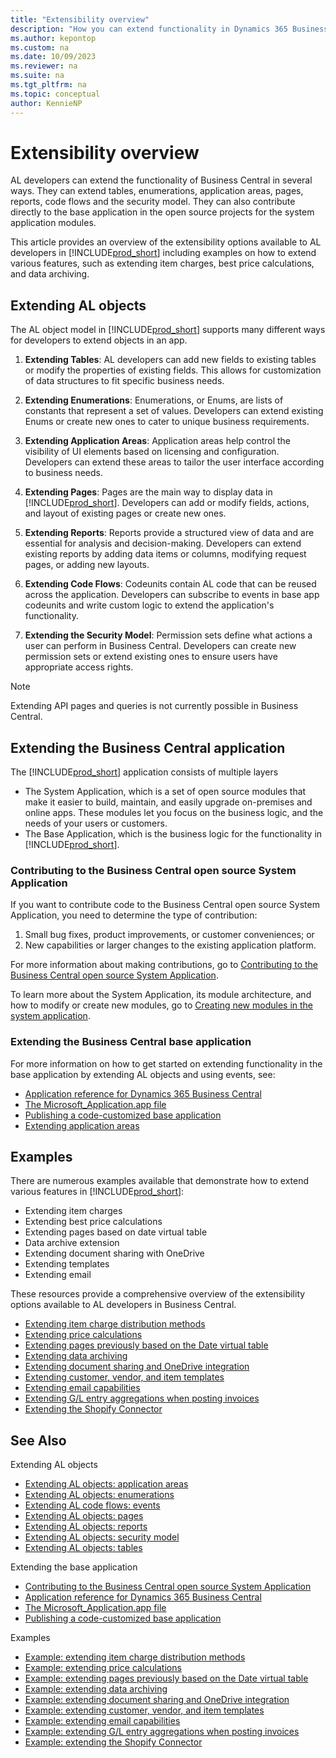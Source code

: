 ```yaml
---
title: "Extensibility overview"
description: "How you can extend functionality in Dynamics 365 Business Central."
ms.author: kepontop
ms.custom: na
ms.date: 10/09/2023
ms.reviewer: na
ms.suite: na
ms.tgt_pltfrm: na
ms.topic: conceptual
author: KennieNP
---
```


# Extensibility overview
AL developers can extend the functionality of Business Central in several ways. They can extend tables, enumerations, application areas, pages, reports, code flows and the security model. They can also contribute directly to the base application in the open source projects for the system application modules. 

This article provides an overview of the extensibility options available to AL developers in [!INCLUDE[prod_short](../developer/includes/prod_short.md)] including examples on how to extend various features, such as extending item charges, best price calculations, and data archiving. 

## Extending AL objects
The AL object model in [!INCLUDE[prod_short](../developer/includes/prod_short.md)] supports many different ways for developers to extend objects in an app. 

1. **Extending Tables**: AL developers can add new fields to existing tables or modify the properties of existing fields. This allows for customization of data structures to fit specific business needs.

2. **Extending Enumerations**: Enumerations, or Enums, are lists of constants that represent a set of values. Developers can extend existing Enums or create new ones to cater to unique business requirements.

3. **Extending Application Areas**: Application areas help control the visibility of UI elements based on licensing and configuration. Developers can extend these areas to tailor the user interface according to business needs.

4. **Extending Pages**: Pages are the main way to display data in [!INCLUDE[prod_short](../developer/includes/prod_short.md)]. Developers can add or modify fields, actions, and layout of existing pages or create new ones.

5. **Extending Reports**: Reports provide a structured view of data and are essential for analysis and decision-making. Developers can extend existing reports by adding data items or columns, modifying request pages, or adding new layouts.

6. **Extending Code Flows**: Codeunits contain AL code that can be reused across the application. Developers can subscribe to events in base app codeunits and write custom logic to extend the application's functionality.

7. **Extending the Security Model**: Permission sets define what actions a user can perform in Business Central. Developers can create new permission sets or extend existing ones to ensure users have appropriate access rights.

> [!NOTE]  
> Extending API pages and queries is not currently possible in Business Central.


## Extending the Business Central application

The [!INCLUDE[prod_short](../developer/includes/prod_short.md)] application consists of multiple layers
* The System Application, which is a set of open source modules that make it easier to build, maintain, and easily upgrade on-premises and online apps. These modules let you focus on the business logic, and the needs of your users or customers.
* The Base Application, which is the business logic for the functionality in [!INCLUDE[prod_short](../developer/includes/prod_short.md)].

### Contributing to the Business Central open source System Application

If you want to contribute code to the Business Central open source System Application, you need to determine the type of contribution: 
1. Small bug fixes, product improvements, or customer conveniences; or
2. New capabilities or larger changes to the existing application platform.

For more information about making contributions, go to [Contributing to the Business Central open source System Application](https://github.com/microsoft/ALAppExtensions/blob/main/CONTRIBUTING.md).

To learn more about the System Application, its module architecture, and how to modify or create new modules, go to [Creating new modules in the system application](devenv-blueprint.md). 

### Extending the Business Central base application

For more information on how to get started on extending functionality in the base application by extending AL objects and using events, see:
* [Application reference for Dynamics 365 Business Central](/dynamics365/business-central/application/)
* [The Microsoft_Application.app file](devenv-application-app-file.md)
* [Publishing a code-customized base application](devenv-publish-code-customization.md)
* [Extending application areas](devenv-extending-application-areas.md)

## Examples
There are numerous examples available that demonstrate how to extend various features in [!INCLUDE[prod_short](../developer/includes/prod_short.md)]:

- Extending item charges
- Extending best price calculations
- Extending pages based on date virtual table
- Data archive extension
- Extending document sharing with OneDrive
- Extending templates
- Extending email


These resources provide a comprehensive overview of the extensibility options available to AL developers in Business Central.

* [Extending item charge distribution methods](devenv-extending-item-charges.md)
* [Extending price calculations](devenv-extending-best-price-calculations.md)
* [Extending pages previously based on the Date virtual table](devenv-extend-pages-based-on-date-virtual-table.md)
* [Extending data archiving](devenv-data-archive-extension.md)
* [Extending document sharing and OneDrive integration](devenv-extending-document-sharing-onedrive.md)
* [Extending customer, vendor, and item templates](devenv-extending-templates.md)
* [Extending email capabilities](devenv-extending-email.md)
* [Extending G/L entry aggregations when posting invoices](devenv-invoice-posting-example.md)
* [Extending the Shopify Connector](devenv-extending-shopify.md)


## See Also
Extending AL objects
* [Extending AL objects: application areas](devenv-extending-application-areas.md)
* [Extending AL objects: enumerations](devenv-extensible-enums.md)
* [Extending AL code flows: events](devenv-event-types.md)
* [Extending AL objects: pages](devenv-page-ext-object.md)
* [Extending AL objects: reports](devenv-report-ext-object.md)
* [Extending AL objects: security model](devenv-permissionset-ext-object.md)
* [Extending AL objects: tables](devenv-table-ext-object.md)

Extending the base application
* [Contributing to the Business Central open source System Application](https://github.com/microsoft/ALAppExtensions/blob/main/CONTRIBUTING.md)
* [Application reference for Dynamics 365 Business Central](/dynamics365/business-central/application/)
* [The Microsoft_Application.app file](devenv-application-app-file.md)
* [Publishing a code-customized base application](devenv-publish-code-customization.md)

Examples
* [Example: extending item charge distribution methods](devenv-extending-item-charges.md)
* [Example: extending price calculations](devenv-extending-best-price-calculations.md)
* [Example: extending pages previously based on the Date virtual table](devenv-extend-pages-based-on-date-virtual-table.md)
* [Example: extending data archiving](devenv-data-archive-extension.md)
* [Example: extending document sharing and OneDrive integration](devenv-extending-document-sharing-onedrive.md)
* [Example: extending customer, vendor, and item templates](devenv-extending-templates.md)
* [Example: extending email capabilities](devenv-extending-email.md)
* [Example: extending G/L entry aggregations when posting invoices](devenv-invoice-posting-example.md)
* [Example: extending the Shopify Connector](devenv-extending-shopify.md)